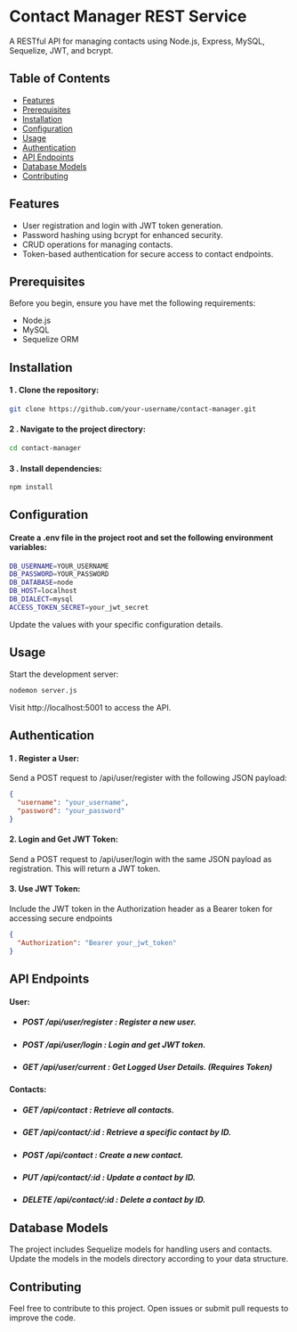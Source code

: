 # Contact Manager REST Service

A RESTful API for managing contacts using Node.js, Express, MySQL, Sequelize, JWT, and bcrypt.

## Table of Contents

- [Features](#features)
- [Prerequisites](#prerequisites)
- [Installation](#installation)
- [Configuration](#configuration)
- [Usage](#usage)
- [Authentication](#authentication)
- [API Endpoints](#api-endpoints)
- [Database Models](#database-models)
- [Contributing](#contributing) 

## Features

- User registration and login with JWT token generation.
- Password hashing using bcrypt for enhanced security.
- CRUD operations for managing contacts.
- Token-based authentication for secure access to contact endpoints.

## Prerequisites

Before you begin, ensure you have met the following requirements:

- Node.js
- MySQL
- Sequelize ORM

## Installation

#### 1 . Clone the repository:

```bash
git clone https://github.com/your-username/contact-manager.git
```

#### 2 . Navigate to the project directory:

```bash
cd contact-manager
```

#### 3 . Install dependencies:

```bash
npm install
```

## Configuration

#### Create a .env file in the project root and set the following environment variables:

```bash
DB_USERNAME=YOUR_USERNAME
DB_PASSWORD=YOUR_PASSWORD
DB_DATABASE=node
DB_HOST=localhost
DB_DIALECT=mysql
ACCESS_TOKEN_SECRET=your_jwt_secret
```
Update the values with your specific configuration details.


## Usage
Start the development server:
```bash
nodemon server.js
```
Visit http://localhost:5001 to access the API.

## Authentication

#### 1 . Register a User:

Send a POST request to /api/user/register with the following JSON payload:
```json
{
  "username": "your_username",
  "password": "your_password"
}
```

#### 2. Login and Get JWT Token:

Send a POST request to /api/user/login with the same JSON payload as registration. This will return a JWT token.

#### 3. Use JWT Token:

Include the JWT token in the Authorization header as a Bearer token for accessing secure endpoints

```json
{
  "Authorization": "Bearer your_jwt_token"
}
```

## API Endpoints

#### User:

 - ##### POST /api/user/register  :  Register a new user.
 - ##### POST /api/user/login     :  Login and get JWT token.
 - ##### GET /api/user/current    :  Get Logged User Details. (Requires Token)

#### Contacts:

 - ##### GET /api/contact         : Retrieve all contacts.
 - ##### GET /api/contact/:id     : Retrieve a specific contact by ID.
 - ##### POST /api/contact        : Create a new contact.
 - ##### PUT /api/contact/:id     : Update a contact by ID.
 - ##### DELETE /api/contact/:id  : Delete a contact by ID.

## Database Models
The project includes Sequelize models for handling users and contacts. Update the models in the models directory according to your data structure.

## Contributing
Feel free to contribute to this project. Open issues or submit pull requests to improve the code.
